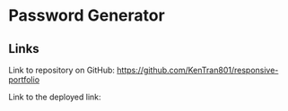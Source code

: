 # Password Generator



## Links

Link to repository on GitHub: https://github.com/KenTran801/responsive-portfolio

Link to the deployed link: 